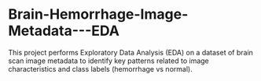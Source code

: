 # Brain-Hemorrhage-Image-Metadata---EDA
This project performs Exploratory Data Analysis (EDA) on a dataset of brain scan image metadata to identify key patterns related to image characteristics and class labels (hemorrhage vs normal).
